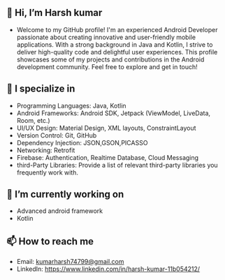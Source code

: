 ## 👋 Hi, I’m Harsh kumar 
- Welcome to my GitHub profile! I'm an experienced Android Developer passionate about creating innovative and user-friendly mobile applications. With a strong background in Java and Kotlin, I strive to deliver high-quality code and delightful user experiences. This profile showcases some of my projects and contributions in the Android development community. Feel free to explore and get in touch!

## 👀 I specialize in
- Programming Languages: Java, Kotlin
- Android Frameworks: Android SDK, Jetpack (ViewModel, LiveData, Room, etc.)
- UI/UX Design: Material Design, XML layouts, ConstraintLayout
- Version Control: Git, GitHub
- Dependency Injection: JSON,GSON,PICASSO 
- Networking: Retrofit
- Firebase: Authentication, Realtime Database, Cloud Messaging
- third-Party Libraries: Provide a list of relevant third-party libraries you frequently work with.

## 🌱 I’m currently working on
- Advanced android framework 
- Kotlin

## 📫 How to reach me 
- Email: kumarharsh74799@gmail.com
- LinkedIn: https://www.linkedin.com/in/harsh-kumar-11b054212/

<!---
Yadav122/Yadav122 is a ✨ special ✨ repository because its `README.md` (this file) appears on your GitHub profile.
You can click the Preview link to take a look at your changes.
--->
